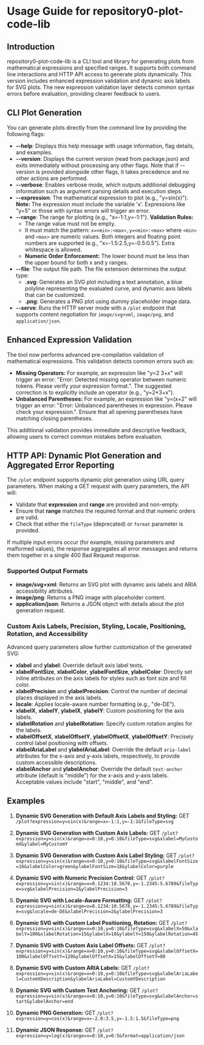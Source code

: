 # Usage Guide for repository0-plot-code-lib

## Introduction

repository0-plot-code-lib is a CLI tool and library for generating plots from mathematical expressions and specified ranges. It supports both command line interactions and HTTP API access to generate plots dynamically. This version includes enhanced expression validation and dynamic axis labels for SVG plots. The new expression validation layer detects common syntax errors before evaluation, providing clearer feedback to users.

## CLI Plot Generation

You can generate plots directly from the command line by providing the following flags:

- **--help**: Displays this help message with usage information, flag details, and examples.
- **--version**: Displays the current version (read from package.json) and exits immediately without processing any other flags. Note that if --version is provided alongside other flags, it takes precedence and no other actions are performed.
- **--verbose**: Enables verbose mode, which outputs additional debugging information such as argument parsing details and execution steps.
- **--expression**: The mathematical expression to plot (e.g., "y=sin(x)"). **Note:** The expression must include the variable 'x'. Expressions like "y=5" or those with syntax errors will trigger an error.
- **--range**: The range for plotting (e.g., "x=-1:1,y=-1:1"). **Validation Rules:**
  - The range value must not be empty.
  - It must match the pattern: `x=<min>:<max>,y=<min>:<max>` where `<min>` and `<max>` are numeric values. Both integers and floating point numbers are supported (e.g., "x=-1.5:2.5,y=-0.5:0.5"). Extra whitespace is allowed.
  - **Numeric Order Enforcement:** The lower bound must be less than the upper bound for both x and y ranges.
- **--file**: The output file path. The file extension determines the output type:
  - **.svg**: Generates an SVG plot including a text annotation, a blue polyline representing the evaluated curve, and dynamic axis labels that can be customized.
  - **.png**: Generates a PNG plot using dummy placeholder image data.
- **--serve**: Runs the HTTP server mode with a `/plot` endpoint that supports content negotiation for `image/svg+xml`, `image/png`, and `application/json`.

## Enhanced Expression Validation

The tool now performs advanced pre-compilation validation of mathematical expressions. This validation detects common errors such as:

- **Missing Operators:** For example, an expression like "y=2 3+x" will trigger an error: "Error: Detected missing operator between numeric tokens. Please verify your expression format.". The suggested correction is to explicitly include an operator (e.g., "y=2*3+x").
- **Unbalanced Parentheses:** For example, an expression like "y=(x+2" will trigger an error: "Error: Unbalanced parentheses in expression. Please check your expression.". Ensure that all opening parentheses have matching closing parentheses.

This additional validation provides immediate and descriptive feedback, allowing users to correct common mistakes before evaluation.

## HTTP API: Dynamic Plot Generation and Aggregated Error Reporting

The `/plot` endpoint supports dynamic plot generation using URL query parameters. When making a GET request with query parameters, the API will:

- Validate that **expression** and **range** are provided and non-empty.
- Ensure that **range** matches the required format and that numeric orders are valid.
- Check that either the `fileType` (deprecated) or `format` parameter is provided.

If multiple input errors occur (for example, missing parameters and malformed values), the response aggregates all error messages and returns them together in a single 400 Bad Request response.

### Supported Output Formats

- **image/svg+xml**: Returns an SVG plot with dynamic axis labels and ARIA accessibility attributes.
- **image/png**: Returns a PNG image with placeholder content.
- **application/json**: Returns a JSON object with details about the plot generation request.

### Custom Axis Labels, Precision, Styling, Locale, Positioning, Rotation, and Accessibility

Advanced query parameters allow further customization of the generated SVG:

- **xlabel** and **ylabel**: Override default axis label texts.
- **xlabelFontSize**, **xlabelColor**, **ylabelFontSize**, **ylabelColor**: Directly set inline attributes on the axis labels for styles such as font size and fill color.
- **xlabelPrecision** and **ylabelPrecision**: Control the number of decimal places displayed in the axis labels.
- **locale**: Applies locale-aware number formatting (e.g., "de-DE").
- **xlabelX**, **xlabelY**, **ylabelX**, **ylabelY**: Custom positioning for the axis labels.
- **xlabelRotation** and **ylabelRotation**: Specify custom rotation angles for the labels.
- **xlabelOffsetX**, **xlabelOffsetY**, **ylabelOffsetX**, **ylabelOffsetY**: Precisely control label positioning with offsets.
- **xlabelAriaLabel** and **ylabelAriaLabel**: Override the default `aria-label` attributes for the x-axis and y-axis labels, respectively, to provide custom accessible descriptions.
- **xlabelAnchor** and **ylabelAnchor**: Override the default `text-anchor` attribute (default is "middle") for the x-axis and y-axis labels. Acceptable values include "start", "middle", and "end".

## Examples

1. **Dynamic SVG Generation with Default Axis Labels and Styling:**
   GET `/plot?expression=y=sin(x)&range=x=-1:1,y=-1:1&fileType=svg`

2. **Dynamic SVG Generation with Custom Axis Labels:**
   GET `/plot?expression=y=sin(x)&range=x=0:10,y=0:10&fileType=svg&xlabel=MyCustomX&ylabel=MyCustomY`

3. **Dynamic SVG Generation with Custom Axis Label Styling:**
   GET `/plot?expression=y=sin(x)&range=x=0:10,y=0:10&fileType=svg&xlabelFontSize=16&xlabelColor=green&ylabelFontSize=18&ylabelColor=purple`

4. **Dynamic SVG with Numeric Precision Control:**
   GET `/plot?expression=y=sin(x)&range=x=0.1234:10.5678,y=-1.2345:5.6789&fileType=svg&xlabelPrecision=2&ylabelPrecision=3`

5. **Dynamic SVG with Locale-Aware Formatting:**
   GET `/plot?expression=y=sin(x)&range=x=0.1234:10.5678,y=-1.2345:5.6789&fileType=svg&locale=de-DE&xlabelPrecision=2&ylabelPrecision=3`

6. **Dynamic SVG with Custom Label Positioning, Rotation:**
   GET `/plot?expression=y=sin(x)&range=x=0:10,y=0:10&fileType=svg&xlabelX=50&xlabelY=100&xlabelRotation=15&ylabelX=10&ylabelY=150&ylabelRotation=45`

7. **Dynamic SVG with Custom Axis Label Offsets:**
   GET `/plot?expression=y=sin(x)&range=x=0:10,y=0:10&fileType=svg&xlabelOffsetX=100&xlabelOffsetY=120&ylabelOffsetX=15&ylabelOffsetY=80`

8. **Dynamic SVG with Custom ARIA Labels:**
   GET `/plot?expression=y=sin(x)&range=x=0:10,y=0:10&fileType=svg&xlabelAriaLabel=CustomXDescription&ylabelAriaLabel=CustomYDescription`

9. **Dynamic SVG with Custom Text Anchoring:**
   GET `/plot?expression=y=sin(x)&range=x=0:10,y=0:10&fileType=svg&xlabelAnchor=start&ylabelAnchor=end`

10. **Dynamic PNG Generation:**
    GET `/plot?expression=y=cos(x)&range=x=-2.0:3.5,y=-1.5:1.5&fileType=png`

11. **Dynamic JSON Response:**
    GET `/plot?expression=y=log(x)&range=x=0:10,y=0:5&format=application/json`
